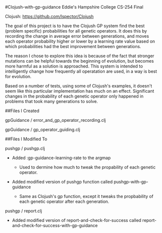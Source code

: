 #Clojush-with-gp-guidance
Eddie's Hampshire College CS-254 Final

Clojush:
https://github.com/lspector/Clojush

The goal of this project is to have the Clojush GP system find the best (problem specific) probabilities for all genetic operators. It does this by recording the change in average error between generations, and moves each operator probability higher or lower by a learning rate value based on which probabilities had the best improvement between generations. 

The reason I chose to explore this idea is because of the fact that stronger mutations can be helpful towards the beginning of evolution, but becomes more harmful as a solution is approached. This system is intended to intelligently change how frequently all operatation are used, in a way is best for evolution.

Based on a number of tests, using some of Clojush's examples, it doesn't seem like this particular implementation has much on an effect. Significant changes in the probability of each genetic operator only happened in problems that took many generations to solve.



##Files I Created

gpGuidance / error_and_gp_operator_recording.clj

gpGuidance / gp_operator_guiding.clj

##Files I Modified To

pushgp / pushgp.clj

  - Added :gp-guidance-learning-rate to the argmap
    - Used to dermine how much to tweak the propability of each genetic operator.
  
  - Added modified version of pushgp function called pushgp-with-gp-guidance
    - Same as Clojush's gp function, except it tweaks the propbability of each genetic operator after each generation.
  
pushgp / report.clj

  - Added modified version of report-and-check-for-success called report-and-check-for-success-with-gp-guidance
